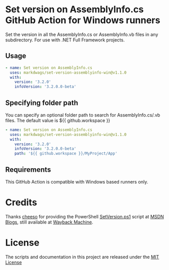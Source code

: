 # Set version on AssemblyInfo.cs GitHub Action for Windows runners
Set the version in all the AssemblyInfo.cs or AssemblyInfo.vb files in any subdirectory. For use with .NET Full Framework projects.

## Usage

```yml
- name: Set version on AssemblyInfo.cs
  uses: markdwags/set-version-assemblyinfo-win@v1.1.0
  with:
    version: '3.2.0'
    infoVersion: '3.2.0.0-beta'
```

## Specifying folder path
You can specify an optional folder path to search for AssemblyInfo.cs/.vb files. The default value is ${{ github.workspace }}

```yml
- name: Set version on AssemblyInfo.cs
  uses: markdwags/set-version-assemblyinfo-win@v1.1.0
  with:
    version: '3.2.0'
    infoVersion: '3.2.0.0-beta'
    path: '${{ github.workspace }}/MyProject/App'
```

## Requirements
This GitHub Action is compatible with Windows based runners only.

# Credits

Thanks [cheeso](http://social.msdn.microsoft.com/profile/cheeso/) for providing the PowerShell [SetVersion.ps1](https://web.archive.org/web/20151112002214/http://blogs.msdn.com/cfs-file.ashx/__key/communityserver-components-postattachments/00-08-41-04-10/SetVersion.ps1) script at [MSDN Blogs](http://blogs.msdn.com/b/dotnetinterop/archive/2008/04/21/powershell-script-to-batch-update-assemblyinfo-cs-with-new-version.aspx), still available at [Wayback Machine](https://web.archive.org/web/20151112002214/http://blogs.msdn.com/b/dotnetinterop/archive/2008/04/21/powershell-script-to-batch-update-assemblyinfo-cs-with-new-version.aspx).

# License

The scripts and documentation in this project are released under the [MIT License](LICENSE)
